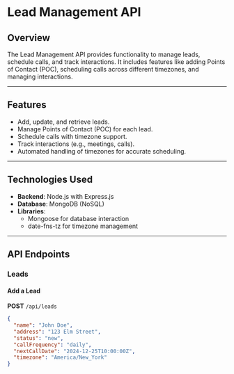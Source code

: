 # Lead Management API

## Overview

The Lead Management API provides functionality to manage leads, schedule calls, and track interactions. It includes features like adding Points of Contact (POC), scheduling calls across different timezones, and managing interactions.

---

## Features

- Add, update, and retrieve leads.
- Manage Points of Contact (POC) for each lead.
- Schedule calls with timezone support.
- Track interactions (e.g., meetings, calls).
- Automated handling of timezones for accurate scheduling.

---

## Technologies Used

- **Backend**: Node.js with Express.js
- **Database**: MongoDB (NoSQL)
- **Libraries**:
  - Mongoose for database interaction
  - date-fns-tz for timezone management

---

## API Endpoints

### Leads

#### Add a Lead

**POST** `/api/leads`

```json
{
  "name": "John Doe",
  "address": "123 Elm Street",
  "status": "new",
  "callFrequency": "daily",
  "nextCallDate": "2024-12-25T10:00:00Z",
  "timezone": "America/New_York"
}
```
